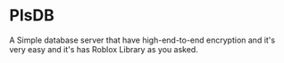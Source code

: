 # PlsDB
A Simple database server that have high-end-to-end encryption and it's very easy and it's has Roblox Library as you asked.
